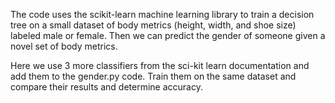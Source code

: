 The code uses the scikit-learn machine learning library to train a decision tree on a small dataset 
of body metrics (height, width, and shoe size) labeled male or female. 
Then we can predict the gender of someone given a novel set of body metrics.


Here we use 3 more classifiers from the sci-kit learn documentation and add them to the gender.py code. 
Train them on the same dataset and compare their results and determine accuracy.
